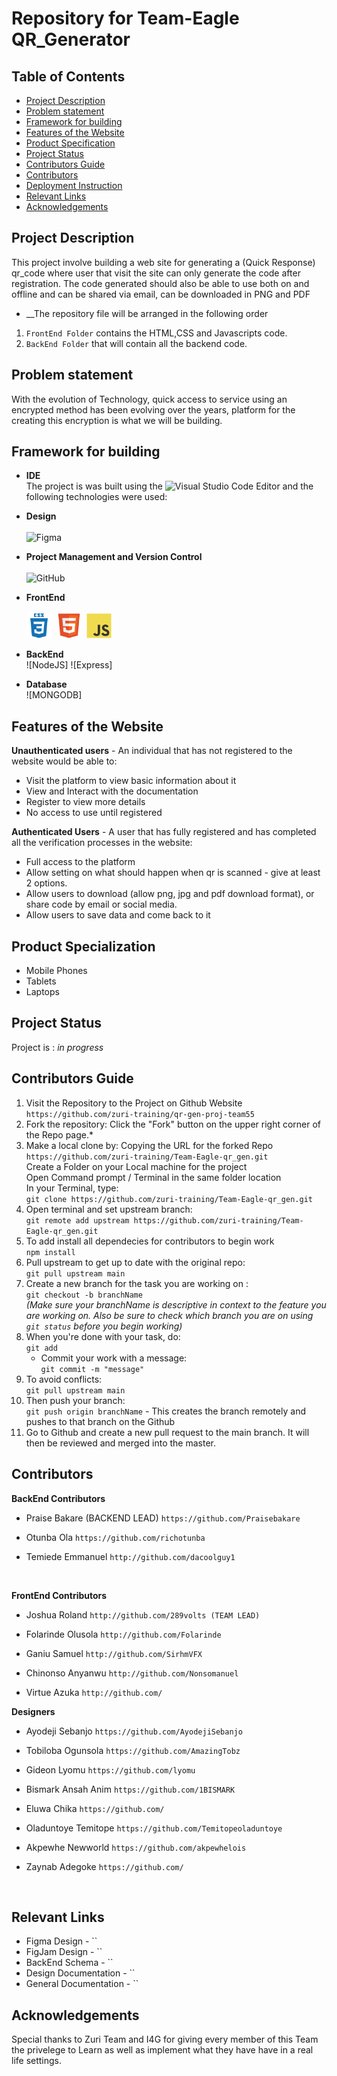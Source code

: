 # Repository for Team-Eagle QR_Generator

## Table of Contents

* [Project Description](#project-description)
* [Problem statement](#problem-statement)
* [Framework for building](#framework-for-building)
* [Features of the Website](#features-of-the-website)
* [Product Specification](#product-specialization)
* [Project Status](#project-status)
* [Contributors Guide](#contributors-guide)
* [Contributors](#contributors)
* [Deployment Instruction](#deployment-instruction)
* [Relevant Links](#relevant-links)
* [Acknowledgements](#acknowledgements)



## Project Description

This project involve building a web site for generating a (Quick Response) qr_code where user that visit the site can only generate the code after registration. The code generated should also be able to use both on and offline and can be shared via email, can be downloaded in PNG and PDF

* __The repository file will be arranged in the following order

1. `FrontEnd Folder` contains the HTML,CSS and Javascripts code.
2. `BackEnd Folder` that will contain all the backend code.


## Problem statement
With the evolution of Technology, quick access to service using an encrypted method has been evolving over the years, platform for the creating this encryption is what we will be building.


## Framework for building

* __IDE__ </br>
The project is was built using the ![Visual Studio Code](https://img.shields.io/badge/Visual%20Studio%20Code-0078d7.svg?style=for-the-badge&logo=visual-studio-code&logoColor=white) Editor and the following technologies were used: <br/>
* __Design__<br/><br/>
        ![Figma](https://img.shields.io/badge/figma-%23F24E1E.svg?style=for-the-badge&logo=figma&logoColor=white)
        
* __Project Management and Version Control__<br/><br/>
        ![GitHub](https://img.shields.io/badge/github-%23121011.svg?style=for-the-badge&logo=github&logoColor=white)
* __FrontEnd__<br/><br/>
      <img src="https://github.com/devicons/devicon/blob/master/icons/css3/css3-plain-wordmark.svg"  title="CSS3" alt="CSS" width="40" height="40"/>&nbsp;
      <img src="https://github.com/devicons/devicon/blob/master/icons/html5/html5-original.svg" title="HTML5" alt="HTML" width="40" height="40"/>&nbsp;
      <img src="https://github.com/devicons/devicon/blob/master/icons/javascript/javascript-original.svg" title="JavaScript" alt="JavaScript" width="40" height="40"/>&nbsp;
* __BackEnd__<br/>
        ![NodeJS]
        ![Express]
* __Database__<br/>
        ![MONGODB]


## Features of the Website
__Unauthenticated users__ - An individual that has not registered to the website would be able to: <br/> 

* Visit the platform to view basic information about it
* View and Interact with the documentation
* Register to view more details
* No access to use until registered

__Authenticated Users__ - A user that has fully registered and has completed all the verification processes in the website: <br/>

* Full access to the platform
* Allow setting on what should happen when qr is scanned - give at least 2 options.
* Allow users to download (allow png, jpg and pdf download format), or share code by email or social media.
* Allow users to save data and come back to it

## Product Specialization
* Mobile Phones
* Tablets
* Laptops

## Project Status
Project is : *in progress*

## Contributors Guide
1. Visit the Repository to the Project on Github Website `https://github.com/zuri-training/qr-gen-proj-team55`
2. Fork the repository: Click the "Fork" button on the upper right corner of the Repo page.*
3. Make a local clone by: 
     Copying the URL for the forked Repo <br/>
     `https://github.com/zuri-training/Team-Eagle-qr_gen.git` <br/>
     Create a Folder on your Local machine for the project <br/>
     Open Command prompt / Terminal in the same folder location <br/>
     In your Terminal, type: <br/>
        `git clone https://github.com/zuri-training/Team-Eagle-qr_gen.git`
4. Open terminal and set upstream branch: <br/>
    `git remote add upstream https://github.com/zuri-training/Team-Eagle-qr_gen.git`
5. To add install all dependecies for contributors to begin work<br/>
    `npm install` 
6. Pull upstream to get up to date with the original repo:<br/>
    `git pull upstream main`
7. Create a new branch for the task you are working on :<br/>
    `git checkout -b branchName`<br/>
    *(Make sure your branchName is descriptive in context to the feature you are working on. Also be sure to check which branch you are on using `git status` before you begin working)*
8. When you're done with your task, do:<br/>
    `git add`<br/>
   - Commit your work with a message:<br/>
   `git commit -m "message"`
9. To avoid conflicts:<br/>
    `git pull upstream main`
10. Then push your branch:<br/>
    `git push origin branchName` - This creates the branch remotely and pushes to that branch on the Github
11. Go to Github and create a new pull request to the main branch. It will then be reviewed and merged into the master.

## Contributors

__BackEnd Contributors__ <br/>
* Praise Bakare (BACKEND LEAD)
`https://github.com/Praisebakare`

* Otunba Ola
`https://github.com/richotunba`

* Temiede Emmanuel
`http://github.com/dacoolguy1`
<br/>

__FrontEnd Contributors__ <br/>
* Joshua Roland
`http://github.com/289volts (TEAM LEAD)`

* Folarinde Olusola
`http://github.com/Folarinde`

* Ganiu Samuel
`http://github.com/SirhmVFX`

* Chinonso Anyanwu
`http://github.com/Nonsomanuel`

* Virtue Azuka
`http://github.com/`

__Designers__ <br/>
* Ayodeji Sebanjo
 `https://github.com/AyodejiSebanjo`

* Tobiloba Ogunsola
`https://github.com/AmazingTobz`

* Gideon Lyomu
`https://github.com/lyomu`

* Bismark Ansah Anim
`https://github.com/1BISMARK`

* Eluwa Chika
`https://github.com/`

* Oladuntoye Temitope
`https://github.com/Temitopeoladuntoye`

* Akpewhe Newworld
`https://github.com/akpewhelois`

* Zaynab Adegoke 
`https://github.com/`
<br/>



## Relevant Links
* Figma Design - ``
* FigJam Design - ``
* BackEnd Schema - ``
* Design Documentation - ``
* General Documentation - ``



## Acknowledgements
Special thanks to Zuri Team and I4G for giving every member of this Team the privelege to Learn as well
as implement what they have have in a real life settings.




